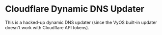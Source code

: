 # Cloudflare Dynamic DNS Updater

This is a hacked-up dynamic DNS updater (since the VyOS built-in updater doesn't
work with Cloudflare API tokens).
